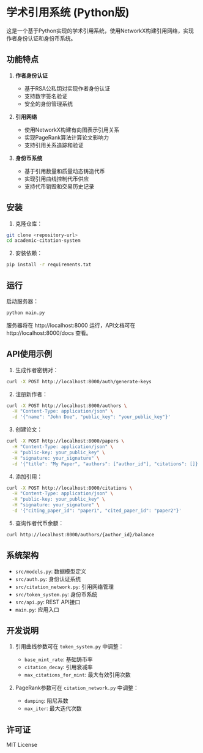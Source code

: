 # 学术引用系统 (Python版)

这是一个基于Python实现的学术引用系统，使用NetworkX构建引用网络，实现作者身份认证和身份币系统。

## 功能特点

1. **作者身份认证**
   - 基于RSA公私钥对实现作者身份认证
   - 支持数字签名验证
   - 安全的身份管理系统

2. **引用网络**
   - 使用NetworkX构建有向图表示引用关系
   - 实现PageRank算法计算论文影响力
   - 支持引用关系追踪和验证

3. **身份币系统**
   - 基于引用数量和质量动态铸造代币
   - 实现引用曲线控制代币供应
   - 支持代币销毁和交易历史记录

## 安装

1. 克隆仓库：
```bash
git clone <repository-url>
cd academic-citation-system
```

2. 安装依赖：
```bash
pip install -r requirements.txt
```

## 运行

启动服务器：
```bash
python main.py
```

服务器将在 http://localhost:8000 运行，API文档可在 http://localhost:8000/docs 查看。

## API使用示例

1. 生成作者密钥对：
```bash
curl -X POST http://localhost:8000/auth/generate-keys
```

2. 注册新作者：
```bash
curl -X POST http://localhost:8000/authors \
  -H "Content-Type: application/json" \
  -d '{"name": "John Doe", "public_key": "your_public_key"}'
```

3. 创建论文：
```bash
curl -X POST http://localhost:8000/papers \
  -H "Content-Type: application/json" \
  -H "public-key: your_public_key" \
  -H "signature: your_signature" \
  -d '{"title": "My Paper", "authors": ["author_id"], "citations": []}'
```

4. 添加引用：
```bash
curl -X POST http://localhost:8000/citations \
  -H "Content-Type: application/json" \
  -H "public-key: your_public_key" \
  -H "signature: your_signature" \
  -d '{"citing_paper_id": "paper1", "cited_paper_id": "paper2"}'
```

5. 查询作者代币余额：
```bash
curl http://localhost:8000/authors/{author_id}/balance
```

## 系统架构

- `src/models.py`: 数据模型定义
- `src/auth.py`: 身份认证系统
- `src/citation_network.py`: 引用网络管理
- `src/token_system.py`: 身份币系统
- `src/api.py`: REST API接口
- `main.py`: 应用入口

## 开发说明

1. 引用曲线参数可在 `token_system.py` 中调整：
   - `base_mint_rate`: 基础铸币率
   - `citation_decay`: 引用衰减率
   - `max_citations_for_mint`: 最大有效引用次数

2. PageRank参数可在 `citation_network.py` 中调整：
   - `damping`: 阻尼系数
   - `max_iter`: 最大迭代次数

## 许可证

MIT License

